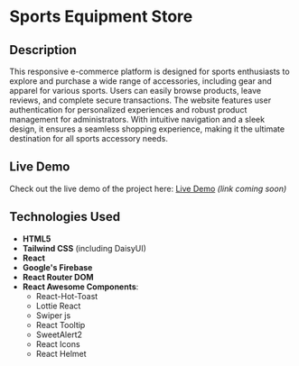 # Sports Equipment Store

## Description

This responsive e-commerce platform is designed for sports enthusiasts to explore and purchase a wide range of accessories, including gear and apparel for various sports. Users can easily browse products, leave reviews, and complete secure transactions. The website features user authentication for personalized experiences and robust product management for administrators. With intuitive navigation and a sleek design, it ensures a seamless shopping experience, making it the ultimate destination for all sports accessory needs.

## Live Demo

Check out the live demo of the project here: [Live Demo](#) _(link coming soon)_

## Technologies Used

- **HTML5**
- **Tailwind CSS** (including DaisyUI)
- **React**
- **Google's Firebase**
- **React Router DOM**
- **React Awesome Components**:
  - React-Hot-Toast
  - Lottie React
  - Swiper js
  - React Tooltip
  - SweetAlert2
  - React Icons
  - React Helmet
